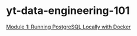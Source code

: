 # yt-data-engineering-101

[Module 1: Running PostgreSQL Locally with Docker](https://github.com/rickichann/yt-de101-running-postgres-locally-with-docker)
